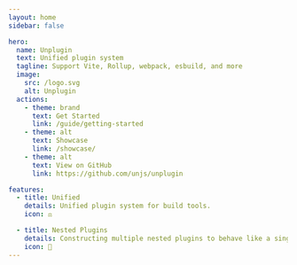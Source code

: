 ```yaml
---
layout: home
sidebar: false

hero:
  name: Unplugin
  text: Unified plugin system
  tagline: Support Vite, Rollup, webpack, esbuild, and more
  image:
    src: /logo.svg
    alt: Unplugin
  actions:
    - theme: brand
      text: Get Started
      link: /guide/getting-started
    - theme: alt
      text: Showcase
      link: /showcase/
    - theme: alt
      text: View on GitHub
      link: https://github.com/unjs/unplugin

features:
  - title: Unified
    details: Unified plugin system for build tools.
    icon: ⚖️

  - title: Nested Plugins
    details: Constructing multiple nested plugins to behave like a single one.
    icon: 🔗
---
```


<HomePage />

